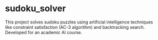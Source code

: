 # sudoku_solver
This project solves sudoku puzzles using artificial intelligence techniques like constraint satisfaction (AC-3 algorithm) and backtracking search. Developed for an academic AI course.
